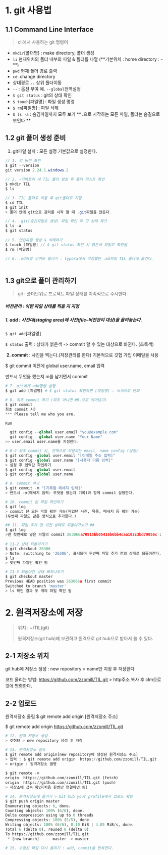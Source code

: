# 1. git 사용법



## 1.1 Command Line Interface

> cli에서 사용하는 git 명령어 

- `mkdir`[폴더명] : make directory, 폴더 생성 
- `li` 현재위치의 폴더 내부의 파일 & 폴더를 나열  (**기본위치 : home directory : `~` **)
- `pwd` 현재 폴더 경로 출력 
- `cd`: change directory 
- 상대경로  `..` 상위 폴더이동
- `--` : 옵션 부여  예. `--global`전역설정
- `$ git status` : git의  상태 확인
- `$ touch`[파일명] : 파일 생성 명령
- `$ rm`[파일명] : 파일 삭제
- `$ ls -a` : 숨김파일까지 모두 보기 **`.`으로 시작하는 모든 파일, 폴더는 숨길으로 보인다 **



## 1.2 git 폴더 생성 준비

1. git파일 설치 : 모든 설정 기본값으로 설정한다. 

```java
// 1. 깃 버전 확인
$ git --version
git version 2.24.1.windows.2
    
// 2. ~디렉토리 내 TIL 폴더 생성 후 폴더 리스트 확인 
$ mkdir TIL
$ ls

// 3. TIL 폴더로 이동 후 git폴더로 지정
$ cd TIL
$ git init 
> 폴더 안에 git으로 관리를 시작 할 때 .git파일을 만든다. 

// 4. .git(숨긴파일로 생성) 파일 확인 후 깃 상태 체크 
$ ls -a    
$ git status
    
// 5. 연습파일 생성 & 삭제하기 
$ touch [파일명] // $ git status 확인 시 붉은색 파일로 확인됨 
$ rm [파일명]
    
// 6. .md파일 깃허브 올리기 : typora에서 작성했던 .md파일 TIL 폴더에 옮긴다. 
    
```



## 1.3 git으로 폴더 관리하기

> git : 폴더단위로 프로젝트 파일 상태를 지속적으로 주시한다. 

##### 버전관리 : 어떤 파일 상태를 찍을 지 지정



##### 	1. **add** : 사진대(staging area)에 사진(file-버전관리 대상)을 올려놓는다.

`$ git add`[파일명]

`$ status` 출력 : 상태가 붉은색 -> commit 할 수 있는 대상으로 바뀐다. (초록색)

​	**2. commit** : 사진을 찍는다.(저장관리를 한다) 기본적으로 깃헙 가입 이메일을 사용 

$ git commit 이전에 global user.name, email 입력

반드시 무엇을 했는지 m를 남기면서 commit



``` python
# 7. git에게 add명령 실행
$ git add [파일명] # $ git status 확인하면 [파일명] : 녹색으로 변화

# 8. 최초 commit 하기 (최초 아니면 #9.으로 뛰어넘기)
$ git commit
최초 commit 시)
*** Please tell me who you are.

Run

  git config --global user.email "you@example.com"
  git config --global user.name "Your Name"
>> user.email user.name을 지정한다. 

# 8-2 최초 commit 시, 전역으로 허용되는 email, name config (설정)
$ git config -global user.email "[이메일 주소 입력]"
$ git config -global user.name "[사용자 이름 임력]"
> 설정 후 입력값 확인하기 
$ git config -global user.email 
$ git config -global user.name

# 9. commit 하기 
$ git commit -m "[기록할 메세지 입력]" 
> 반드시 -m(메세지 입력: 무엇을 했는지 기록)과 함께 commit 실행한다. 

# 10. commit 된 파일 확인하기 
$ git log 
> commit 된 모든 파일 확인 가능(찍었던 사진, 목록, 메세지 등 확인 가능)
(두번째 파일도 같은 방식으로 추가한다.)

## 11. 파일 추가 전 이전 상태로 되돌아가보기 ##
$ git log 
>맨 첫번째로 넣은 파일의 commit 263066a70915bb05416b6bb4caa102c3bd79056c : 16진수로 나온 값의 맨 앞 5자리 복사
    
# 11-2 상태 되돌아가기
$ git checkout 26306
> Note: switching to '26306'. 표시되며 두번째 파일 추가 전의 상태로 되돌아간다. 
$ ls 
> 첫번째 파일만 확인 됨

# 11-3 되돌아간 상태 빠져나오기 
$ git checkout master
Previous HEAD position was 263066a first commit
Switched to branch 'master'
> ls 확인 결과 두 개의 파일 확인 됨 


```





# 2. 원격저장소에 저장 

> 위치 : ~/TIL(git)
>
> 원격저장소(git hub)에 보관하고  원격으로 git hub으로 받아서 쓸 수 있다. 



## 2-1 저장소 위치 

git hub에 저장소 생성 :  new repository > name만 지정 후 저장한다

코드 올리는 방법: https://github.com/zzomill/TIL.git  > http주소 복사 후 clm으로 깃에 명령한다. 



## 2-2 업로드  

원격저장소 올림 $ git remote add origin [원격저장소 주소] 

$ git remote add origin  https://github.com/zzomill/TIL.git

```python
# 12. 원격 저장소 생성
> 깃허브 > new repository 생성 후 저장

# 13. 원격저장소 접속
$ git remote add origin[new repository에 생성된 원격저장소 주소]
> 입력 : $ git remote add origin  https://github.com/zzomill/TIL.git
> origin : 원격저장소 별명 
    
$ git remote -v
origin  https://github.com/zzomill/TIL.git (fetch)
origin  https://github.com/zzomill/TIL.git (push)
> 저장소에 접속 확인(처음 한번만 연결하면 됨)

# 14. 원격저장소에 올리기 > Git hub your profile에서 업로드 확인
$ git push origin master
Enumerating objects: 6, done.
Counting objects: 100% (6/6), done.
Delta compression using up to 8 threads
Compressing objects: 100% (5/5), done.
Writing objects: 100% (6/6), 8.10 KiB | 4.05 MiB/s, done.
Total 6 (delta 0), reused 0 (delta 0)
To https://github.com/zzomill/TIL.git
 * [new branch]      master -> master

# 15. 수정된 파일 다시 올리기 : add, commit을 반복한다. 

```

